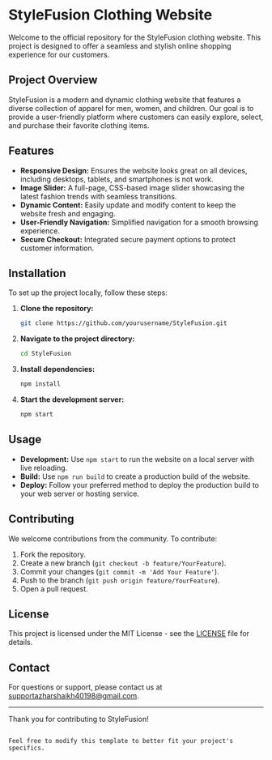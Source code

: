 
# StyleFusion Clothing Website

Welcome to the official repository for the StyleFusion clothing website. This project is designed to offer a seamless and stylish online shopping experience for our customers. 

## Project Overview

StyleFusion is a modern and dynamic clothing website that features a diverse collection of apparel for men, women, and children. Our goal is to provide a user-friendly platform where customers can easily explore, select, and purchase their favorite clothing items.

## Features

- **Responsive Design:** Ensures the website looks great on all devices, including desktops, tablets, and smartphones is not work.
- **Image Slider:** A full-page, CSS-based image slider showcasing the latest fashion trends with seamless transitions.
- **Dynamic Content:** Easily update and modify content to keep the website fresh and engaging.
- **User-Friendly Navigation:** Simplified navigation for a smooth browsing experience.
- **Secure Checkout:** Integrated secure payment options to protect customer information.

## Installation

To set up the project locally, follow these steps:

1. **Clone the repository:**
   ```bash
   git clone https://github.com/yourusername/StyleFusion.git
   ```
2. **Navigate to the project directory:**
   ```bash
   cd StyleFusion
   ```
3. **Install dependencies:**
   ```bash
   npm install
   ```
4. **Start the development server:**
   ```bash
   npm start
   ```

## Usage

- **Development:** Use `npm start` to run the website on a local server with live reloading.
- **Build:** Use `npm run build` to create a production build of the website.
- **Deploy:** Follow your preferred method to deploy the production build to your web server or hosting service.

## Contributing

We welcome contributions from the community. To contribute:

1. Fork the repository.
2. Create a new branch (`git checkout -b feature/YourFeature`).
3. Commit your changes (`git commit -m 'Add Your Feature'`).
4. Push to the branch (`git push origin feature/YourFeature`).
5. Open a pull request.

## License

This project is licensed under the MIT License - see the [LICENSE](LICENSE) file for details.

## Contact

For questions or support, please contact us at supportazharshaikh40198@gmail.com.

---

Thank you for contributing to StyleFusion!
```

Feel free to modify this template to better fit your project's specifics.
